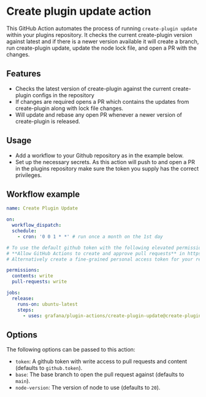 # Create plugin update action

This GitHub Action automates the process of running `create-plugin update` within your plugins repository. It checks the current create-plugin version against latest and if there is a newer version available it will create a branch, run create-plugin update, update the node lock file, and open a PR with the changes.

## Features

- Checks the latest version of create-plugin against the current create-plugin configs in the repository
- If changes are required opens a PR which contains the updates from create-plugin along with lock file changes.
- Will update and rebase any open PR whenever a newer version of create-plugin is released.

## Usage

- Add a workflow to your Github repository as in the example below.
- Set up the necessary secrets. As this action will push to and open a PR in the plugins repository make sure the token you supply has the correct privileges.

## Workflow example
<!-- x-release-please-start-version -->

```yaml
name: Create Plugin Update

on:
  workflow_dispatch:
  schedule:
    - cron: '0 0 1 * *' # run once a month on the 1st day

# To use the default github token with the following elevated permissions make sure to check:
# **Allow GitHub Actions to create and approve pull requests** in https://github.com/USER_NAME/REPO_NAME/settings/actions.
# Alternatively create a fine-grained personal access token for your repository with `contents: read and write` and `pull requests: read and write` and pass it to the action.

permissions:
  contents: write
  pull-requests: write

jobs:
  release:
    runs-on: ubuntu-latest
    steps:
      - uses: grafana/plugin-actions/create-plugin-update@create-plugin-update/v1.1.0
```
<!-- x-release-please-end-version -->

## Options

The following options can be passed to this action:

- `token`: A github token with write access to pull requests and content (defaults to `github.token`).
- `base`: The base branch to open the pull request against (defaults to `main`).
- `node-version`: The version of node to use (defaults to `20`).
